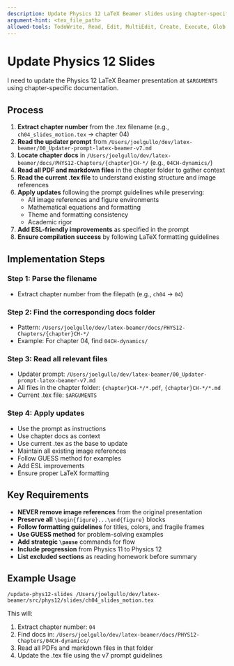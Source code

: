 ```yaml
---
description: Update Physics 12 LaTeX Beamer slides using chapter-specific documentation
argument-hint: <tex_file_path>
allowed-tools: TodoWrite, Read, Edit, MultiEdit, Create, Execute, Glob, Grep, LS
---
```


# Update Physics 12 Slides

I need to update the Physics 12 LaTeX Beamer presentation at `$ARGUMENTS` using chapter-specific documentation.

## Process

1. **Extract chapter number** from the .tex filename (e.g., `ch04_slides_motion.tex` → chapter 04)
2. **Read the updater prompt** from `/Users/joelgullo/dev/latex-beamer/00_Updater-prompt-latex-beamer-v7.md`
3. **Locate chapter docs** in `/Users/joelgullo/dev/latex-beamer/docs/PHYS12-Chapters/{chapter}CH-*/` (e.g., `04CH-dynamics/`)
4. **Read all PDF and markdown files** in the chapter folder to gather context
5. **Read the current .tex file** to understand existing structure and image references
6. **Apply updates** following the prompt guidelines while preserving:
   - All image references and figure environments
   - Mathematical equations and formatting
   - Theme and formatting consistency
   - Academic rigor
7. **Add ESL-friendly improvements** as specified in the prompt
8. **Ensure compilation success** by following LaTeX formatting guidelines

## Implementation Steps

### Step 1: Parse the filename
- Extract chapter number from the filepath (e.g., `ch04` → `04`)

### Step 2: Find the corresponding docs folder
- Pattern: `/Users/joelgullo/dev/latex-beamer/docs/PHYS12-Chapters/{chapter}CH-*/`
- Example: For chapter 04, find `04CH-dynamics/`

### Step 3: Read all relevant files
- Updater prompt: `/Users/joelgullo/dev/latex-beamer/00_Updater-prompt-latex-beamer-v7.md`
- All files in the chapter folder: `{chapter}CH-*/*.pdf`, `{chapter}CH-*/*.md`
- Current .tex file: `$ARGUMENTS`

### Step 4: Apply updates
- Use the prompt as instructions
- Use chapter docs as context
- Use current .tex as the base to update
- Maintain all existing image references
- Follow GUESS method for examples
- Add ESL improvements
- Ensure proper LaTeX formatting

## Key Requirements

- **NEVER remove image references** from the original presentation
- **Preserve all** `\begin{figure}...\end{figure}` blocks
- **Follow formatting guidelines** for titles, colors, and fragile frames
- **Use GUESS method** for problem-solving examples
- **Add strategic `\pause`** commands for flow
- **Include progression** from Physics 11 to Physics 12
- **List excluded sections** as reading homework before summary

## Example Usage

```
/update-phys12-slides /Users/joelgullo/dev/latex-beamer/src/phys12/slides/ch04_slides_motion.tex
```

This will:
1. Extract chapter number: `04`
2. Find docs in: `/Users/joelgullo/dev/latex-beamer/docs/PHYS12-Chapters/04CH-dynamics/`
3. Read all PDFs and markdown files in that folder
4. Update the .tex file using the v7 prompt guidelines
